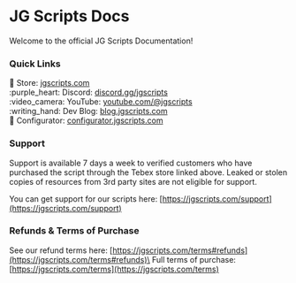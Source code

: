 # JG Scripts Docs

Welcome to the official JG Scripts Documentation!

### Quick Links

:link: Store: [jgscripts.com](https://jgscripts.com/)\
:purple\_heart: Discord: [discord.gg/jgscripts](https://discord.gg/jgscripts)\
:video\_camera: YouTube: [youtube.com/@jgscripts](https://www.youtube.com/@jgscripts)\
:writing\_hand: Dev Blog: [blog.jgscripts.com](https://blog.jgscripts.com/)\
:wrench: Configurator: [configurator.jgscripts.com](https://configurator.jgscripts.com/)

### Support

Support is available 7 days a week to verified customers who have purchased the script through the Tebex store linked above. Leaked or stolen copies of resources from 3rd party sites are not eligible for support.

You can get support for our scripts here: [https://jgscripts.com/support](https://jgscripts.com/support)

### **Refunds & Terms of Purchase**

See our refund terms here: [https://jgscripts.com/terms#refunds](https://jgscripts.com/terms#refunds)\
Full terms of purchase: [https://jgscripts.com/terms](https://jgscripts.com/terms)

